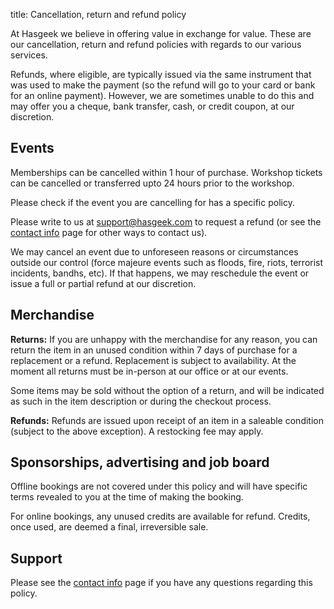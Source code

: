 title: Cancellation, return and refund policy

At Hasgeek we believe in offering value in exchange for value. These are our cancellation, return and refund policies with regards to our various services.

Refunds, where eligible, are typically issued via the same instrument that was used to make the payment (so the refund will go to your card or bank for an online payment). However, we are sometimes unable to do this and may offer you a cheque, bank transfer, cash, or credit coupon, at our discretion.

## Events

Memberships can be cancelled within 1 hour of purchase. Workshop tickets can be cancelled or transferred upto 24 hours prior to the workshop.

Please check if the event you are cancelling for has a specific policy.

Please write to us at <support@hasgeek.com> to request a refund (or see the [contact info](/about/contact) page for other ways to contact us).

We may cancel an event due to unforeseen reasons or circumstances outside our control (force majeure events such as floods, fire, riots, terrorist incidents, bandhs, etc). If that happens, we may reschedule the event or issue a full or partial refund at our discretion.

## Merchandise

**Returns:** If you are unhappy with the merchandise for any reason, you can return the item in an unused condition within 7 days of purchase for a replacement or a refund. Replacement is subject to availability. At the moment all returns must be in-person at our office or at our events.

Some items may be sold without the option of a return, and will be indicated as such in the item description or during the checkout process.

**Refunds:** Refunds are issued upon receipt of an item in a saleable condition (subject to the above exception). A restocking fee may apply.

## Sponsorships, advertising and job board

Offline bookings are not covered under this policy and will have specific terms revealed to you at the time of making the booking.

For online bookings, any unused credits are available for refund. Credits, once used, are deemed a final, irreversible sale.

## Support

Please see the [contact info](/about/contact) page if you have any questions regarding this policy.

